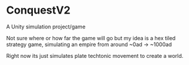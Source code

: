 # ConquestV2
A Unity simulation project/game

Not sure where or how far the game will go but my idea is a hex tiled strategy game, simulating an empire from around ~0ad -> ~1000ad

Right now its just simulates plate techtonic movement to create a world.
